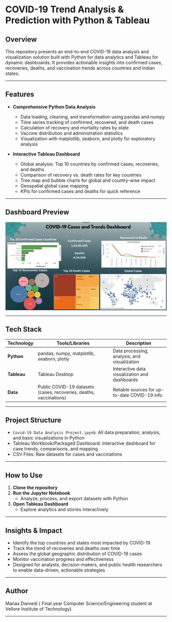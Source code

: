 # COVID-19 Trend Analysis & Prediction with Python & Tableau

## Overview

This repository presents an end-to-end COVID-19 data analysis and visualization solution built with Python for data analytics and Tableau for dynamic dashboards. It provides actionable insights into confirmed cases, recoveries, deaths, and vaccination trends across countries and Indian states.

---

## Features

- **Comprehensive Python Data Analysis**
  - Data loading, cleaning, and transformation using pandas and numpy
  - Time series tracking of confirmed, recovered, and death cases
  - Calculation of recovery and mortality rates by state
  - Vaccine distribution and administration statistics
  - Visualization with matplotlib, seaborn, and plotly for exploratory analysis

- **Interactive Tableau Dashboard**
  - Global analysis: Top 10 countries by confirmed cases, recoveries, and deaths
  - Comparison of recovery vs. death rates for key countries
  - Tree map and bubble charts for global and country-wise impact
  - Geospatial global case mapping
  - KPIs for confirmed cases and deaths for quick reference

---

## Dashboard Preview

![Dashboard Preview](https://github.com/MANAS2903/COVID-19-Data-Intelligence-Actionable-Insights-Dashboard/blob/main/Dashboard%20Screen%20Shot.png)


---

## Tech Stack

| Technology  | Tools/Libraries                                           | Description                                     |
|-------------|----------------------------------------------------------|-------------------------------------------------|
| **Python**  | pandas, numpy, matplotlib, seaborn, plotly               | Data processing, analysis, and visualization    |
| **Tableau** | Tableau Desktop                                          | Interactive data visualization and dashboards   |
| **Data**    | Public COVID-19 datasets (cases, recoveries, deaths, vaccinations) | Reliable sources for up-to-date COVID-19 info  |

---

## Project Structure

- `Covid-19 Data Analysis Project.ipynb`: All data preparation, analysis, and basic visualizations in Python
- Tableau Workbook/Packaged Dashboard: Interactive dashboard for case trends, comparisons, and mapping
- CSV Files: Raw datasets for cases and vaccinations

---

## How to Use

1. **Clone the repository**
2. **Run the Jupyter Notebook**
   - Analyze, process, and export datasets with Python
3. **Open Tableau Dashboard**
   - Explore analytics and stories interactively

---

## Insights & Impact

- Identify the top countries and states most impacted by COVID-19
- Track the trend of recoveries and deaths over time
- Assess the global geographic distribution of COVID-19 cases
- Monitor vaccination progress and effectiveness
- Designed for analysts, decision-makers, and public health researchers to enable data-driven, actionable strategies

---

## Author

Manas Dwivedi ( Final year Computer Science/Engineering student at Vellore Institute of Technology).

---
